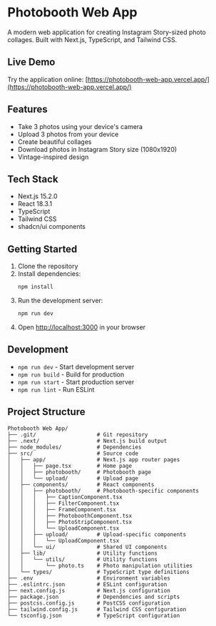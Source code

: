 # Photobooth Web App

A modern web application for creating Instagram Story-sized photo collages. Built with Next.js, TypeScript, and Tailwind CSS.

## Live Demo

Try the application online: [https://photobooth-web-app.vercel.app/](https://photobooth-web-app.vercel.app/)

## Features

- Take 3 photos using your device's camera
- Upload 3 photos from your device
- Create beautiful collages
- Download photos in Instagram Story size (1080x1920)
- Vintage-inspired design

## Tech Stack

- Next.js 15.2.0
- React 18.3.1
- TypeScript
- Tailwind CSS
- shadcn/ui components

## Getting Started

1. Clone the repository
2. Install dependencies:
   ```bash
   npm install
   ```
3. Run the development server:
   ```bash
   npm run dev
   ```
4. Open [http://localhost:3000](http://localhost:3000) in your browser

## Development

- `npm run dev` - Start development server
- `npm run build` - Build for production
- `npm run start` - Start production server
- `npm run lint` - Run ESLint

## Project Structure

```
Photobooth Web App/
├── .git/                   # Git repository
├── .next/                  # Next.js build output
├── node_modules/           # Dependencies
├── src/                    # Source code
│   ├── app/                # Next.js app router pages
│   │   ├── page.tsx        # Home page
│   │   ├── photobooth/     # Photobooth page
│   │   └── upload/         # Upload page
│   ├── components/         # React components
│   │   ├── photobooth/     # Photobooth-specific components
│   │   │   ├── CaptionComponent.tsx
│   │   │   ├── FilterComponent.tsx
│   │   │   ├── FrameComponent.tsx
│   │   │   ├── PhotoboothComponent.tsx
│   │   │   ├── PhotoStripComponent.tsx
│   │   │   └── UploadComponent.tsx
│   │   ├── upload/         # Upload-specific components
│   │   │   └── UploadComponent.tsx
│   │   └── ui/             # Shared UI components
│   ├── lib/                # Utility functions
│   │   └── utils/          # Utility functions
│   │       └── photo.ts    # Photo manipulation utilities
│   └── types/              # TypeScript type definitions
├── .env                    # Environment variables
├── .eslintrc.json          # ESLint configuration
├── next.config.js          # Next.js configuration
├── package.json            # Dependencies and scripts
├── postcss.config.js       # PostCSS configuration
├── tailwind.config.js      # Tailwind CSS configuration
└── tsconfig.json           # TypeScript configuration
```